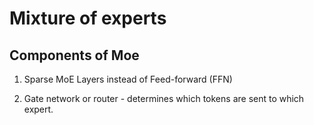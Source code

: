 # Mixture of experts

## Components of Moe

1. Sparse MoE Layers instead of Feed-forward (FFN)

2. Gate network or router - determines which tokens are sent to which expert.

